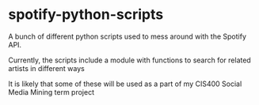 # spotify-python-scripts
A bunch of different python scripts used to mess around with the Spotify API.

Currently, the scripts include a module with functions to search for related artists in different ways

It is likely that some of these will be used as a part of my CIS400 Social Media Mining term project
